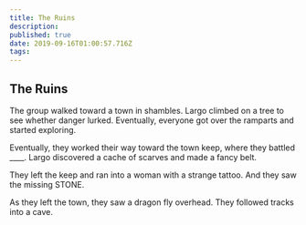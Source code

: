 ```yaml
---
title: The Ruins
description: 
published: true
date: 2019-09-16T01:00:57.716Z
tags: 
---
```


## The Ruins
The group walked toward a town in shambles.  Largo climbed on a tree to see whether danger lurked.  Eventually, everyone got over the ramparts and started exploring.

Eventually, they worked their way toward the town keep, where they battled ____.  Largo discovered a cache of scarves and made a fancy belt.

They left the keep and ran into a woman with a strange tattoo.  And they saw the missing STONE.  

As they left the town, they saw a dragon fly overhead.  They followed tracks into a cave.